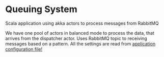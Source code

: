 # Queuing System
Scala application using akka actors to process messages from RabbitMQ

We have one pool of actors in balanced mode to process the data, that arrives from the dispatcher actor.
Uses RabbitMQ topic to receiving messages based on a pattern.
All the settings are read from  [application configuration file!](https://github.com/NunuM/queuing-system/blob/master/src/main/resources/application.conf)
